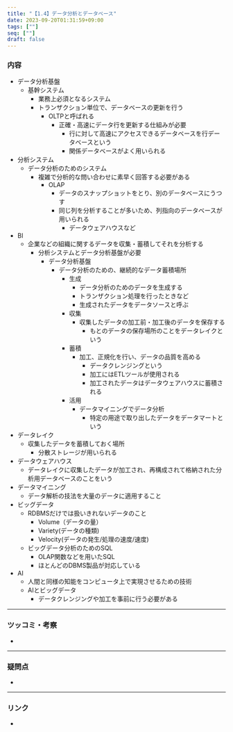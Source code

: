 ```yaml
---
title: "【1.4】データ分析とデータベース"
date: 2023-09-20T01:31:59+09:00
tags: [""]
seq: [""]
draft: false
---
```


### 内容
- データ分析基盤
  - 基幹システム
    - 業務上必須となるシステム
    - トランザクション単位で、データベースの更新を行う
      - OLTPと呼ばれる
        - 正確・高速にデータ行を更新する仕組みが必要
          - 行に対して高速にアクセスできるデータベースを行データベースという
          - 関係データベースがよく用いられる
- 分析システム
  - データ分析のためのシステム
    - 複雑で分析的な問い合わせに素早く回答する必要がある
      - OLAP
        - データのスナップショットをとり、別のデータベースにうつす
        - 同じ列を分析することが多いため、列指向のデータベースが用いられる
          - データウェアハウスなど
- BI
  - 企業などの組織に関するデータを収集・蓄積してそれを分析する
    - 分析システムとデータ分析基盤が必要
      - データ分析基盤
        - データ分析のための、継続的なデータ蓄積場所
          - 生成
            - データ分析のためのデータを生成する
            - トランザクション処理を行ったときなど
            - 生成されたデータをデータソースと呼ぶ
          - 収集
            - 収集したデータの加工前・加工後のデータを保存する
              - もとのデータの保存場所のことをデータレイクという
          - 蓄積
            - 加工、正規化を行い、データの品質を高める
              - データクレンジングという
              - 加工にはETLツールが使用される
              - 加工されたデータはデータウェアハウスに蓄積される
          - 活用
            - データマイニングでデータ分析
              - 特定の用途で取り出したデータをデータマートという
- データレイク
  - 収集したデータを蓄積しておく場所
    - 分散ストレージが用いられる
- データウェアハウス
  - データレイクに収集したデータが加工され、再構成されて格納された分析用データベースのことをいう
- データマイニング
  - データ解析の技法を大量のデータに適用すること
- ビッグデータ
  - RDBMSだけでは扱いきれないデータのこと
    - Volume（データの量）
    - Variety(データの種類)
    - Velocity(データの発生/処理の速度/速度)
  - ビッグデータ分析のためのSQL
    - OLAP関数などを用いたSQL
    - ほとんどのDBMS製品が対応している
- AI
  - 人間と同様の知能をコンピュータ上で実現させるための技術
  - AIとビッグデータ
    - データクレンジングや加工を事前に行う必要がある

---
### ツッコミ・考察
- 

---
### 疑問点
- 


---
### リンク
- 